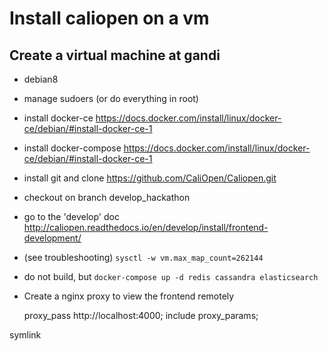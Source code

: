 # Install caliopen on a vm

## Create a virtual machine at gandi

- debian8
- manage sudoers (or do everything in root)
- install docker-ce https://docs.docker.com/install/linux/docker-ce/debian/#install-docker-ce-1
- install docker-compose https://docs.docker.com/install/linux/docker-ce/debian/#install-docker-ce-1
- install git and clone https://github.com/CaliOpen/Caliopen.git
- checkout on branch develop_hackathon
- go to the 'develop' doc http://caliopen.readthedocs.io/en/develop/install/frontend-development/
- (see troubleshooting) `sysctl -w vm.max_map_count=262144`
- do not build, but `docker-compose up -d redis cassandra elasticsearch`

- Create a nginx proxy to view the frontend remotely

    proxy_pass http://localhost:4000;
    include proxy_params;

symlink 

